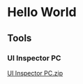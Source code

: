 # Hello World

## Tools

### UI Inspector PC
[UI Inspector PC.zip](https://github.com/osmtk/osmtk.github.io/files/12071031/UI.Inspector.PC.zip)
